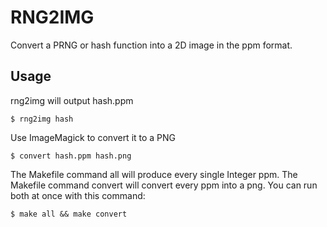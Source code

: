 RNG2IMG
=======

Convert a PRNG or hash function into a 2D image in the ppm format.

Usage
-----

rng2img will output hash.ppm

```
$ rng2img hash
```

Use ImageMagick to convert it to a PNG

```
$ convert hash.ppm hash.png
```

The Makefile command all will produce every single Integer ppm.
The Makefile command convert will convert every ppm into a png.
You can run both at once with this command:

```
$ make all && make convert
```
